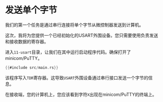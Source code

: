 # 发送单个字节

我们的第一个任务是通过串行连接将单个字节从微控制器发送到计算机。

这次，我将为您提供一个已经初始化的USART外围设备。您只需要使用负责发送和接收数据的寄存器。

进入`11-usart`目录，让我们在其中运行启动程序代码。确保打开了minicom/PuTTY。

``` rust
{{#include src/main.rs}}
```

该程序写入`TDR`寄存器。这导致`USART`外围设备通过串行接口发送一个字节的信息。

在接收端，您的计算机上，您应该看到字符`X`出现在minicom/PuTTY的终端上。
